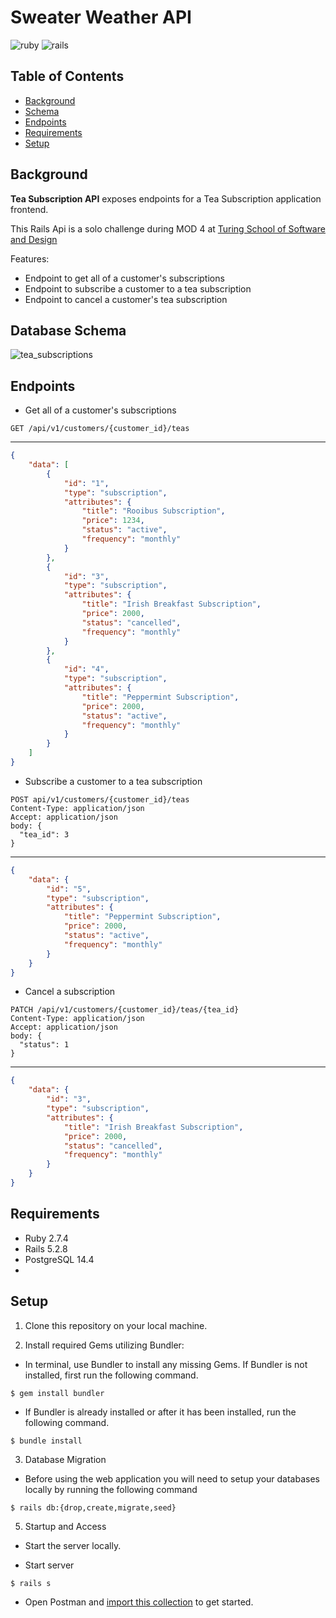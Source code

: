 # Sweater Weather API

![ruby](https://img.shields.io/badge/Ruby-2.7.4-red)
![rails](https://img.shields.io/badge/Rails-5.2.8-red)

## Table of Contents
- [Background](#background)
- [Schema](#schema)
- [Endpoints](#endpoints)
- [Requirements](#requirements)
- [Setup](#setup)

## Background

**Tea Subscription API** exposes endpoints for a Tea Subscription application frontend. 

This Rails Api is a solo challenge during MOD 4 at [Turing School of Software and Design](https://www.turing.edu)

Features:
 - Endpoint to get all of a customer's subscriptions
 - Endpoint to subscribe a customer to a tea subscription
 - Endpoint to cancel a customer's tea subscription
 
## Database Schema
![tea_subscriptions](https://user-images.githubusercontent.com/93014155/182994624-180a412f-45bb-4774-9485-5764785449f3.png)


## Endpoints

- Get all of a customer's subscriptions
```shell
GET /api/v1/customers/{customer_id}/teas
```
---
```json
{
    "data": [
        {
            "id": "1",
            "type": "subscription",
            "attributes": {
                "title": "Rooibus Subscription",
                "price": 1234,
                "status": "active",
                "frequency": "monthly"
            }
        },
        {
            "id": "3",
            "type": "subscription",
            "attributes": {
                "title": "Irish Breakfast Subscription",
                "price": 2000,
                "status": "cancelled",
                "frequency": "monthly"
            }
        },
        {
            "id": "4",
            "type": "subscription",
            "attributes": {
                "title": "Peppermint Subscription",
                "price": 2000,
                "status": "active",
                "frequency": "monthly"
            }
        }
    ]
}
```

- Subscribe a customer to a tea subscription
```shell
POST api/v1/customers/{customer_id}/teas
Content-Type: application/json
Accept: application/json
body: {
  "tea_id": 3
}
```
---
```json
{
    "data": {
        "id": "5",
        "type": "subscription",
        "attributes": {
            "title": "Peppermint Subscription",
            "price": 2000,
            "status": "active",
            "frequency": "monthly"
        }
    }
}
```
- Cancel a subscription
```shell
PATCH /api/v1/customers/{customer_id}/teas/{tea_id}
Content-Type: application/json
Accept: application/json
body: {
  "status": 1
}
```
---
```json
{
    "data": {
        "id": "3",
        "type": "subscription",
        "attributes": {
            "title": "Irish Breakfast Subscription",
            "price": 2000,
            "status": "cancelled",
            "frequency": "monthly"
        }
    }
}
```

## Requirements

- Ruby 2.7.4
- Rails 5.2.8
- PostgreSQL 14.4
- 
## Setup
1. Clone this repository on your local machine.

2. Install required Gems utilizing Bundler: <br>
- In terminal, use Bundler to install any missing Gems. If Bundler is not installed, first run the following command.
```shell
$ gem install bundler
```

- If Bundler is already installed or after it has been installed, run the following command.
```shell
$ bundle install
```

3. Database Migration<br>
- Before using the web application you will need to setup your databases locally by running the following command
```shell
$ rails db:{drop,create,migrate,seed}
```

5. Startup and Access<br>
- Start the server locally.

- Start server
```shell
$ rails s
```

- Open Postman and [import this collection]() to get started.

